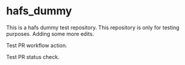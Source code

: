 # hafs_dummy
This is a hafs dummy test repository.
This repository is only for testing purposes.
Adding some more edits.

Test PR workflow action.

Test PR status check.
